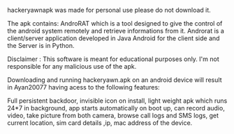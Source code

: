 hackeryawnapk was made for personal use please do not download it.

The apk contains:
AndroRAT which is a tool designed to give the control of the android system remotely and retrieve informations from it. Androrat is a client/server application developed in Java Android for the client side and the Server is in Python.

Disclaimer : This software is meant for educational purposes only. I'm not responsible for any malicious use of the apk.

Downloading and running hackeryawn.apk on an android device will result in Ayan20077 having acess to the following features:

Full persistent backdoor,
invisible icon on install,
light weight apk which runs 24*7 in background,
app starts automatically on boot up,
can record audio, video, take picture from both camera,
browse call logs and SMS logs,
get current location, sim card details ,ip, mac address of the device.
